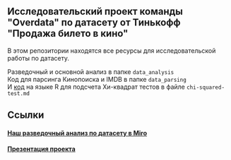 ## Исследовательский проект команды "Overdata" по датасету от Тинькофф "Продажа билето в кино"
В этом репозитории находятся все ресурсы для исследовательской работы по датасету.

Разведочный и основной анализ в папке `data_analysis`  
Код для парсинга Кинопоиска и IMDB в папке `data_parsing`  
И [код](chi-squared-test.md) на языке R для подсчета Хи-квадрат тестов в файле `chi-squared-test.md`  

## Ссылки
#### [Наш разведочный анализ по датасету в Miro](https://miro.com/app/board/uXjVPBtyM_k=/)
#### [Презентация проекта](https://docs.google.com/presentation/d/1LKk0pAqUm0s1ooprF1DWJzaSecYhvkXMV7IeIpj6Igo/edit?usp=sharing)
